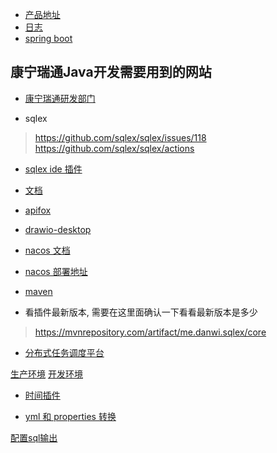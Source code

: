 - [产品地址](https://axure.gate.bjknrt.com/)
- [日志](http://hmp-dev-logs.gate.bjknrt.com/)
- [spring boot](https://spring.io/projects/spring-boot#learn)

## 康宁瑞通Java开发需要用到的网站
- [康宁瑞通研发部门](https://dbhstech.feishu.cn/wiki/wikcnZUSP8tVn3dywrdvhznEnOj)

- sqlex
> https://github.com/sqlex/sqlex/issues/118
> https://github.com/sqlex/sqlex/actions
- [sqlex ide 插件](https://github.com/sqlex/sqlex/commit/945b350c6d3fd0be7453c2d9b1849bb887f753bb)
- [文档](https://dbhstech.feishu.cn/wiki/wikcn8USB83UBEDtiaZhGXI9kJd)

- [apifox](https://www.apifox.cn/web/project/1226571)
- [drawio-desktop](https://github.com/jgraph/drawio-desktop/tree/v19.0.3)
- [nacos 文档](https://nacos.io/zh-cn/docs/what-is-nacos.html?from=from_parent_mindnote)
- [nacos 部署地址](http://nacos.gate.bjknrt.com/nacos)
- [maven](http://repo.gate.bjknrt.com/repository/maven-public/)

- 看插件最新版本, 需要在这里面确认一下看看最新版本是多少
> https://mvnrepository.com/artifact/me.danwi.sqlex/core

- [分布式任务调度平台](https://www.xuxueli.com/xxl-job/)

[生产环境](http://192.168.3.150:7999/xxl-job-admin/toLogin)
[开发环境](http://192.168.3.204:7999/)

- [时间插件](https://www.hutool.cn/docs/#/)

- [yml 和 properties 转换](https://www.toyaml.com/index.html)

[配置sql输出](https://dbhstech.feishu.cn/wiki/wikcn25jGB8LUCa30z4SLlvrsFg)
